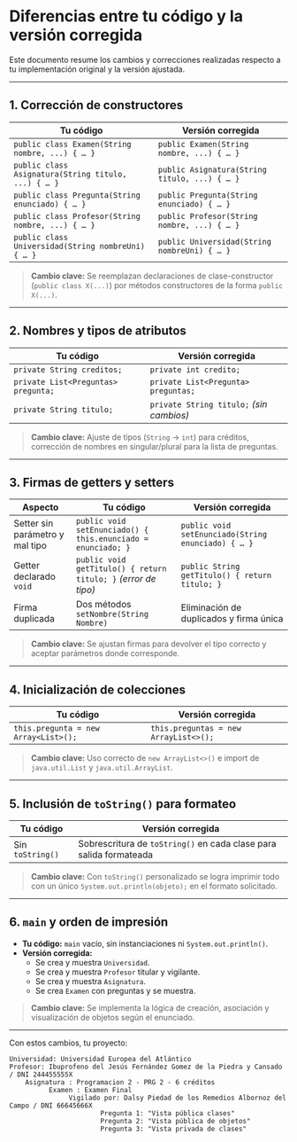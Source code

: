 # Diferencias entre tu código y la versión corregida

Este documento resume los cambios y correcciones realizadas respecto a tu implementación original y la versión ajustada.

---

## 1. Corrección de constructores

| Tu código                                              | Versión corregida                                   |
|--------------------------------------------------------|-----------------------------------------------------|
| `public class Examen(String nombre, ...) { … }`        | `public Examen(String nombre, ...) { … }`           |
| `public class Asignatura(String titulo, ...) { … }`    | `public Asignatura(String titulo, ...) { … }`       |
| `public class Pregunta(String enunciado) { … }`        | `public Pregunta(String enunciado) { … }`           |
| `public class Profesor(String nombre, ...) { … }`      | `public Profesor(String nombre, ...) { … }`         |
| `public class Universidad(String nombreUni) { … }`     | `public Universidad(String nombreUni) { … }`        |

> **Cambio clave:** Se reemplazan declaraciones de clase-constructor (`public class X(...)`) por métodos constructores de la forma `public X(...)`.

---

## 2. Nombres y tipos de atributos

| Tu código                           | Versión corregida                          |
|-------------------------------------|--------------------------------------------|
| `private String creditos;`          | `private int credito;`                     |
| `private List<Preguntas> pregunta;` | `private List<Pregunta> preguntas;`        |
| `private String titulo;`            | `private String titulo;` *(sin cambios)*   |

> **Cambio clave:** Ajuste de tipos (`String` → `int`) para créditos, corrección de nombres en singular/plural para la lista de preguntas.

---

## 3. Firmas de getters y setters

| Aspecto                           | Tu código                                                            | Versión corregida                                             |
|-----------------------------------|----------------------------------------------------------------------|---------------------------------------------------------------|
| Setter sin parámetro y mal tipo   | `public void setEnunciado() { this.enunciado = enunciado; }`         | `public void setEnunciado(String enunciado) { … }`            |
| Getter declarado `void`           | `public void getTitulo() { return titulo; }` *(error de tipo)*       | `public String getTitulo() { return titulo; }`                |
| Firma duplicada                   | Dos métodos `setNombre(String Nombre)`                               | Eliminación de duplicados y firma única                       |

> **Cambio clave:** Se ajustan firmas para devolver el tipo correcto y aceptar parámetros donde corresponde.

---

## 4. Inicialización de colecciones

| Tu código                          | Versión corregida                         |
|------------------------------------|-------------------------------------------|
| `this.pregunta = new Array<List>();` | `this.preguntas = new ArrayList<>();`     |

> **Cambio clave:** Uso correcto de `new ArrayList<>()` e import de `java.util.List` y `java.util.ArrayList`.

---

## 5. Inclusión de `toString()` para formateo

| Tu código             | Versión corregida                                               |
|-----------------------|-----------------------------------------------------------------|
| Sin `toString()`      | Sobrescritura de `toString()` en cada clase para salida formateada |

> **Cambio clave:** Con `toString()` personalizado se logra imprimir todo con un único `System.out.println(objeto);` en el formato solicitado.

---

## 6. `main` y orden de impresión

- **Tu código:** `main` vacío, sin instanciaciones ni `System.out.println()`.  
- **Versión corregida:**  
  - Se crea y muestra `Universidad`.  
  - Se crea y muestra `Profesor` titular y vigilante.  
  - Se crea y muestra `Asignatura`.  
  - Se crea `Examen` con preguntas y se muestra.

> **Cambio clave:** Se implementa la lógica de creación, asociación y visualización de objetos según el enunciado.

---

Con estos cambios, tu proyecto:

```text
Universidad: Universidad Europea del Atlántico
Profesor: Ibuprofeno del Jesús Fernández Gomez de la Piedra y Cansado / DNI 244455555X
    Asignatura : Programacion 2 - PRG 2 - 6 créditos
          Examen : Examen Final
               Vigilado por: Dalsy Piedad de los Remedios Albornoz del Campo / DNI 66645666X
                       Pregunta 1: "Vista pública clases"
                       Pregunta 2: "Vista pública de objetos"
                       Pregunta 3: "Vista privada de clases"
